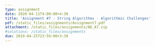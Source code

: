 ```yaml
---
type: assignment
date: 2020-04-11T4:00:00+4:30
title: 'Assignment #7 - String Algorithms - Algorithmic Challenges'
pdf: /static_files/assignments/Assignment7.pdf
attachment: /static_files/assignments/AD_A7.zip
#solutions: /static_files/assignments
due: 2019-04-25T23:59:00+3:30
---
```

